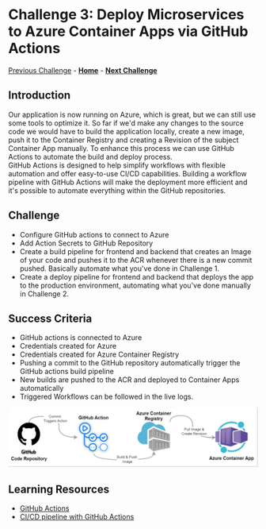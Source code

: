 # Challenge 3: Deploy Microservices to Azure Container Apps via GitHub Actions

[Previous Challenge](./02-Azure-Container-Apps.md) - **[Home](../README.md)** - **[Next Challenge](./04-FrontDoor.md)**

## Introduction

Our application is now running on Azure, which is great, but we can still use some tools to optimize it.
So far if we'd make any changes to the source code we would have to build the application locally, create a new image, push it to the Container Registry and creating a Revision of the subject Container App manually. To enhance this process we can use GitHub Actions to automate the build and deploy process.<br>
GitHub Actions is designed to help simplify workflows with flexible automation and offer easy-to-use CI/CD capabilities. Building a workflow pipeline with GitHub Actions will make the deployment more efficient and it's possible to automate everything within the GitHub repositories. 

## Challenge
* Configure GitHub actions to connect to Azure
* Add Action Secrets to GitHub Repository
* Create a build pipeline for frontend and backend that creates an Image of your code and pushes it to the ACR whenever there is a new commit pushed. Basically automate what you've done  in Challenge 1.
* Create a deploy pipeline for frontend and backend that deploys the app to the production environment, automating what you've done manually in Challenge 2.

## Success Criteria
* GitHub actions is connected to Azure
* Credentials created for Azure
* Credentials created for Azure Container Registry
* Pushing a commit to the GitHub repository automatically trigger the GitHub actions build pipeline
* New builds are pushed to the ACR and deployed to Container Apps automatically
* Triggered Workflows can be followed in the live logs.

![GitHub Actions](../Images/github-actions.png)

## Learning Resources
* [GitHub Actions](https://resources.github.com/devops/tools/automation/actions/)
* [CI/CD pipeline with GitHub Actions](https://github.blog/2022-02-02-build-ci-cd-pipeline-github-actions-four-steps/)
